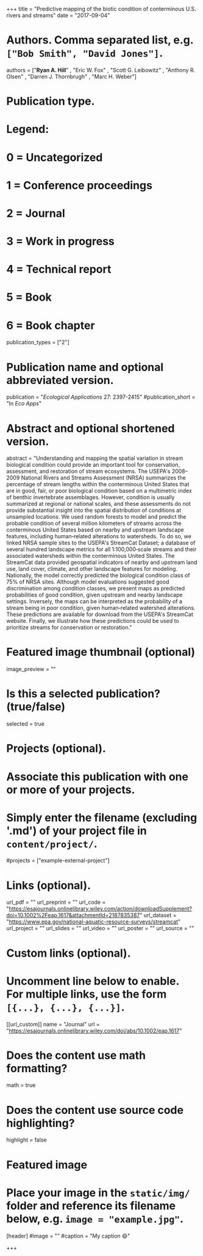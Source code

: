+++
title = "Predictive mapping of the biotic condition of conterminous U.S. rivers and streams"
date = "2017-09-04"

# Authors. Comma separated list, e.g. `["Bob Smith", "David Jones"]`.
authors = ["**Ryan A. Hill**" , "Eric W. Fox" , "Scott G. Leibowitz" , "Anthony R. Olsen" , "Darren J. Thornbrugh" , "Marc H. Weber"]


# Publication type.
# Legend:
# 0 = Uncategorized
# 1 = Conference proceedings
# 2 = Journal
# 3 = Work in progress
# 4 = Technical report
# 5 = Book
# 6 = Book chapter
publication_types = ["2"]

# Publication name and optional abbreviated version.
publication = "*Ecological Applications* 27: 2397-2415"
#publication_short = "In *Eco Apps*"

# Abstract and optional shortened version.
abstract = "Understanding and mapping the spatial variation in stream biological condition could provide an important tool for conservation, assessment, and restoration of stream ecosystems. The USEPA's 2008–2009 National Rivers and Streams Assessment (NRSA) summarizes the percentage of stream lengths within the conterminous United States that are in good, fair, or poor biological condition based on a multimetric index of benthic invertebrate assemblages. However, condition is usually summarized at regional or national scales, and these assessments do not provide substantial insight into the spatial distribution of conditions at unsampled locations. We used random forests to model and predict the probable condition of several million kilometers of streams across the conterminous United States based on nearby and upstream landscape features, including human‐related alterations to watersheds. To do so, we linked NRSA sample sites to the USEPA's StreamCat Dataset; a database of several hundred landscape metrics for all 1:100,000‐scale streams and their associated watersheds within the conterminous United States. The StreamCat data provided geospatial indicators of nearby and upstream land use, land cover, climate, and other landscape features for modeling. Nationally, the model correctly predicted the biological condition class of 75% of NRSA sites. Although model evaluations suggested good discrimination among condition classes, we present maps as predicted probabilities of good condition, given upstream and nearby landscape settings. Inversely, the maps can be interpreted as the probability of a stream being in poor condition, given human‐related watershed alterations. These predictions are available for download from the USEPA's StreamCat website. Finally, we illustrate how these predictions could be used to prioritize streams for conservation or restoration."

# Featured image thumbnail (optional)
image_preview = ""

# Is this a selected publication? (true/false)
selected = true

# Projects (optional).
#   Associate this publication with one or more of your projects.
#   Simply enter the filename (excluding '.md') of your project file in `content/project/`.
#projects = ["example-external-project"]

# Links (optional).
url_pdf = ""
url_preprint = ""
url_code = "https://esajournals.onlinelibrary.wiley.com/action/downloadSupplement?doi=10.1002%2Feap.1617&attachmentId=2187835387"
url_dataset = "https://www.epa.gov/national-aquatic-resource-surveys/streamcat"
url_project = ""
url_slides = ""
url_video = ""
url_poster = ""
url_source = ""

# Custom links (optional).
#   Uncomment line below to enable. For multiple links, use the form `[{...}, {...}, {...}]`.
[[url_custom]]
name = "Journal"
url = "https://esajournals.onlinelibrary.wiley.com/doi/abs/10.1002/eap.1617"

# Does the content use math formatting?
math = true

# Does the content use source code highlighting?
highlight = false
  
# Featured image
# Place your image in the `static/img/` folder and reference its filename below, e.g. `image = "example.jpg"`.
[header]
#image = ""
#caption = "My caption :smile:"

+++


